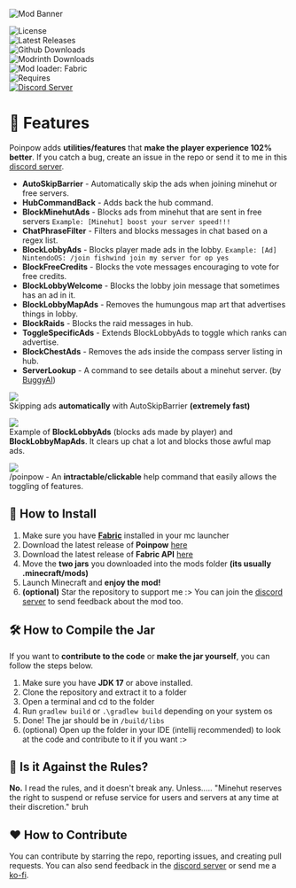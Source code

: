 
![Mod Banner](https://github.com/udu3324/Poinpow/blob/master/src/main/resources/assets/poinpow/banner.png?raw=true)

![License](https://img.shields.io/github/license/udu3324/poinpow)  
![Latest Releases](https://img.shields.io/github/v/release/udu3324/Poinpow)  
![Github Downloads](https://img.shields.io/github/downloads/udu3324/poinpow/total)  
![Modrinth Downloads](https://img.shields.io/badge/dynamic/json?color=1bd96a&label=modrinth&query=downloads&suffix=%20downloads&url=https%3A%2F%2Fapi.modrinth.com%2Fv2%2Fproject%2Fpoinpow)  
![Mod loader: Fabric](https://img.shields.io/badge/modloader-Fabric-decea6?style=round)  
![Requires](https://img.shields.io/badge/requires-Fabric%20API-dece5a?style=round)  
[![Discord Server](https://img.shields.io/badge/Official%20Discord%20Server-7289DA?style=round&logo=discord&logoColor=white)](https://discord.gg/NXm9tJvyBT)

# 📘 Features
Poinpow adds **utilities/features** that **make the player experience 102% better**. If you catch a bug, create an issue in the repo or send it to me in this [discord server](https://discord.gg/NXm9tJvyBT).

- **AutoSkipBarrier** - Automatically skip the ads when joining minehut or free servers.
- **HubCommandBack** - Adds back the hub command.
- **BlockMinehutAds** - Blocks ads from minehut that are sent in free servers `Example: [Minehut] boost your server speed!!!`
- **ChatPhraseFilter** - Filters and blocks messages in chat based on a regex list.
- **BlockLobbyAds** - Blocks player made ads in the lobby. `Example: [Ad] NintendoOS: /join fishwind join my server for op yes`
- **BlockFreeCredits** - Blocks the vote messages encouraging to vote for free credits.
- **BlockLobbyWelcome** - Blocks the lobby join message that sometimes has an ad in it.
- **BlockLobbyMapAds** - Removes the humungous map art that advertises things in lobby.
- **BlockRaids** - Blocks the raid messages in hub.
- **ToggleSpecificAds** - Extends BlockLobbyAds to toggle which ranks can advertise.
- **BlockChestAds** - Removes the ads inside the compass server listing in hub.
- **ServerLookup** - A command to see details about a minehut server. (by [BuggyAl](https://github.com/BuggyAl))
     
![](https://cdn.modrinth.com/data/zmUzIoT1/images/aaa8cda2723de8979014cde22db46d34c8160553.png)     
Skipping ads **automatically** with AutoSkipBarrier **(extremely fast)**
     
![](https://cdn.modrinth.com/data/zmUzIoT1/images/c49843c5f4e7412df0c53670e94f3434eb4c4238.png)    
Example of **BlockLobbyAds** (blocks ads made by player) and **BlockLobbyMapAds**. It clears up chat a lot and blocks those awful map ads.

![](https://cdn.modrinth.com/data/zmUzIoT1/images/75745e7d81968d0ad369493ab3174f0d2a605517.png)    
/poinpow - An **intractable/clickable** help command that easily allows the toggling of features.

## 💾 How to Install
1. Make sure you have **[Fabric](https://fabricmc.net/use/installer/)** installed in your mc launcher
2. Download the latest release of **Poinpow** [here](https://github.com/udu3324/poinpow/releases)
3. Download the latest release of **Fabric API** [here](https://modrinth.com/mod/fabric-api/versions)
4. Move the **two jars** you downloaded into the mods folder **(its usually .minecraft/mods)**
5. Launch Minecraft and **enjoy the mod!**
6. **(optional)** Star the repository to support me :> You can join the [discord server](https://discord.gg/NXm9tJvyBT) to send feedback about the mod too.

## 🛠️ How to Compile the Jar
If you want to **contribute to the code** or **make the jar yourself**, you can follow the steps below.

1. Make sure you have **JDK 17** or above installed.
2. Clone the repository and extract it to a folder
3. Open a terminal and cd to the folder
4. Run `gradlew build` or `.\gradlew build` depending on your system os
5. Done! The jar should be in `/build/libs`
6. (optional) Open up the folder in your IDE (intellij recommended) to look at the code and contribute to it if you want :>

## 🧾 Is it Against the Rules?
**No.** I read the rules, and it doesn't break any. Unless..... "Minehut reserves the right to suspend or refuse service for users and servers at any time at their discretion." bruh

## ❤️ How to Contribute
You can contribute by starring the repo, reporting issues, and creating pull requests. You can also send feedback in the [discord server](https://discord.gg/NXm9tJvyBT) or send me a [ko-fi](https://ko-fi.com/udu3324).
